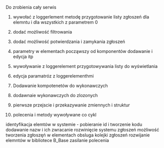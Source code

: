 Do zrobienia cały serwis

1. wywołać z loggerlement metodę przygotowanie listy zgłoszeń dla elemntu i dla wszystkich z parametrem 0
2. dodać możliwość filtrowania
3. dodać możliwość potwierdzania i zamykania zgłoszeń

4. parametry w elementach począwszy od komponentów dodawanie i edycja itp
5. wywoływanie z loggerelement przygotowywania listy do wyświetlania
6. edycja paramatróz z loggerelementhmi 

7. Dodawanie kompotenetów do wykonawczych
8. dodawnaie wykonawczych do zlozonych

9. pierwsze przejscie i przekazywanie zmiennych i struktur
10. polecenia i metody wywoływane co cykl




identyfikacja elemtów w systemie - pobieranie id i tworzenie kodu dodawanie nazw i ich zwracanie 
rozwinięcie systemu zgłoszeń 
    możliwość tworzenia zgłoszęń w elementach
    obsluga kolejki zgłoszeń
rozwijanie elemntów w bibliotece B_Base
    zasilanie 
    polecenia
    